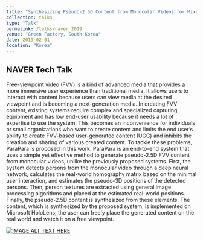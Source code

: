 ```yaml
---
title: "Synthesizing Pseudo-2.5D Content from Monocular Videos for Mixed Reality (NAVER)"
collection: talks
type: "Talk"
permalink: /talks/naver_2019
venue: "Green Factory, South Korea"
date: 2019-02-01
location: "Korea"
---
```

## NAVER Tech Talk
Free-viewpoint video (FVV) is a kind of advanced media that provides a more immersive user experience than traditional media. It allows users to interact with content because users can view media at the desired viewpoint and is becoming a next-generation media. 
In creating FVV content, existing systems require complex and specialized capturing equipment and has low end-user usability because it needs a lot of expertise to use the system. This becomes an inconvenience for individuals or small organizations who want to create content and limits the end user’s ability to create FVV-based user-generated content (UGC) and inhibits the creation and sharing of various created content. 
To tackle these problems, ParaPara is proposed in this work. ParaPara is an end-to-end system that uses a simple yet effective method to generate pseudo-2.5D FVV content from monocular videos, unlike the previously proposed systems. First, the system detects persons from the monocular video through a deep neural network, calculates the real-world homography matrix based on the minimal user interaction, and estimates the pseudo-3D positions of the detected persons. Then, person textures are extracted using general image processing algorithms and placed at the estimated real-world positions. Finally, the pseudo-2.5D content is synthesized from these elements. The content, which is synthesized by the proposed system, is implemented on Microsoft HoloLens; the user can freely place the generated content on the real world and watch it on a free viewpoint. 


[![IMAGE ALT TEXT HERE](https://img.youtube.com/vi/jJ0z4fb02VU/0.jpg)](https://www.youtube.com/watch?v=jJ0z4fb02VU)

